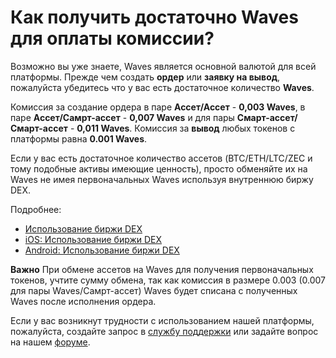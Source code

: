 # Как получить достаточно Waves для оплаты комиссии?

Возможно вы уже знаете, Waves является основной валютой для всей платформы. Прежде чем создать **ордер** или **заявку на вывод**, пожалуйста убедитесь что у вас есть достаточное количество **Waves**.

Комиссия за создание ордера в паре **Ассет/Ассет** - **0,003 Waves**, в паре **Ассет/Самрт-ассет** - **0,007 Waves** и для пары **Смарт-ассет/Смарт-ассет** - **0,011 Waves**. Комиссия за **вывод** любых токенов с платформы равна **0.001 Waves**.

Если у вас есть достаточное количество ассетов (BTC/ETH/LTC/ZEC и тому подобные активы имеющие ценность), просто обменяйте их на Waves не имея первоначальных Waves используя внутреннюю биржу DEX.

Подробнее:

* [Использование биржи DEX](waves-dex/start-trading-on-the-waves-dex.md)
* [iOS: Использование биржи DEX](/waves-client/mobile-apps/iOS/waves-dex/start-trading-on-the-waves-dex.md)
* [Android: Использование биржи DEX](/waves-client/mobile-apps/android/waves-dex/start-trading-on-the-waves-dex.md)

**Важно** При обмене ассетов на Waves для получения первоначальных токенов, учтите сумму обмена, так как комиссия в размере 0.003 (0.007 для пары Waves/Самрт-ассет) Waves будет списана с полученных Waves после исполнения ордера.

Если у вас возникнут трудности с использованием нашей платформы, пожалуйста, создайте запрос в [службу поддержки](https://support.wavesplatform.com/) или задайте вопрос на нашем [форуме](https://forum.wavesplatform.com/).
